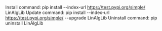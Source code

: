 Install command:     pip install --index-url https://test.pypi.org/simple/ LinAlgLib
Update command:      pip install --index-url https://test.pypi.org/simple/ --upgrade LinAlgLib
Uninstall command:   pip uninstall LinAlgLib